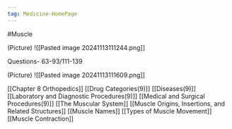 ```yaml
---
tag: Medicine-HomePage
---
```

#Muscle 

(Picture)
	![[Pasted image 20241113111244.png]]

Questions- 63-93/111-139

(Picture)
	![[Pasted image 20241113111609.png]]

[[Chapter 8 Orthopedics]]
[[Drug Categories(9)]]
[[Diseases(9)]]
[[Laboratory and Diagnostic Procedures(9)]]
[[Medical and Surgical Procedures(9)]]
[[The Muscular System]]
[[Muscle Origins, Insertions, and Related Structures]]
[[Muscle Names]]
[[Types of Muscle Movement]]
[[Muscle Contraction]]

